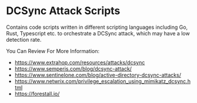 # DCSync Attack Scripts

Contains code scripts written in different scripting languages including Go, Rust, Typescript etc. to orchestrate a DCSync attack, which may have a low detection rate.


You Can Review For More Information:

*  https://www.extrahop.com/resources/attacks/dcsync
*  https://www.semperis.com/blog/dcsync-attack/
*  https://www.sentinelone.com/blog/active-directory-dcsync-attacks/
*  https://www.netwrix.com/privilege_escalation_using_mimikatz_dcsync.html
*  https://forestall.io/
